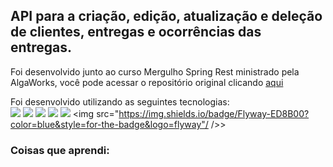## API para a criação, edição, atualização e deleção de clientes, entregas e ocorrências das entregas.

Foi desenvolvido junto ao curso Mergulho Spring Rest ministrado pela AlgaWorks, você pode acessar o repositório original clicando [aqui](https://github.com/algaworks/curso-mergulho-spring-rest)

Foi desenvolvido utilizando as seguintes tecnologias: <br>
<img src="https://img.shields.io/badge/Java-ED8B00?style=for-the-badge&logo=java&logoColor=white"/>
<img src="https://img.shields.io/badge/Spring-6DB33F?style=for-the-badge&logo=spring&logoColor=white"/>
<img src="https://img.shields.io/badge/MySQL-005C84?style=for-the-badge&logo=mysql&logoColor=white"/>
<img src="https://img.shields.io/badge/Postman-FF6C37?style=for-the-badge&logo=Postman&logoColor=white"/>
<img src="https://img.shields.io/badge/Lombok-ED8B00?color=red&style=for-the-badge&logo=lombok"/>
<img src="https://img.shields.io/badge/Flyway-ED8B00?color=blue&style=for-the-badge&logo=flyway"/ />>

### Coisas que aprendi:


